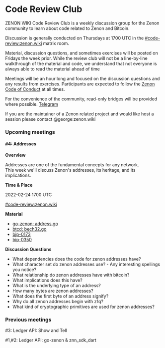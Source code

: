 # Code Review Club

ZENON WIKI Code Review Club is a weekly discussion group for the Zenon community to learn about code related to Zenon and Bitcoin.

Discussion is generally conducted on Thursdays at 1700 UTC in the [#code-review:zenon.wiki](https://matrix.to/#/#code-review:zenon.wiki) matrix room.

Material, discussion questions, and sometimes exercises will be posted on Fridays the week prior. While the review club will not be a line-by-line walkthrough of the material and code, we understand that not everyone is always able to read the material ahead of time

Meetings will be an hour long and focused on the discussion questions and any results from exercises. Participants are expected to follow the [Zenon Code of Conduct](https://zenon.wiki/code-of-conduct.html) at all times.

For the convenience of the community, read-only bridges will be provided where possible. [Telegram](https://t.me/zenon\_wiki\_code\_review\_club)

If you are the maintainer of a Zenon related project and would like host a session please contact @george:zenon.wiki

### Upcoming meetings

#### #4: Addresses

**Overview**

Addresses are one of the fundamental concepts for any network.\
This week we'll discuss Zenon's addresses, its heritage, and its implications.

**Time & Place**

2022-02-24 1700 UTC

[#code-review:zenon.wiki](https://matrix.to/#/#code-review:zenon.wiki)

**Material**

* [go-zenon: address.go](https://github.com/zenon-network/go-zenon/blob/master/common/types/address.go)
* [btcd: bech32.go](https://github.com/btcsuite/btcd/blob/master/btcutil/bech32/bech32.go)
* [bip-0173](https://github.com/bitcoin/bips/blob/master/bip-0173.mediawiki)
* [bip-0350](https://github.com/bitcoin/bips/blob/master/bip-0350.mediawiki)

**Discussion Questions**

* What dependencies does the code for zenon addresses have?
* What character set do zenon addresses use? - Any interesting spellings you notice?
* What relationship do zenon addresses have with bitcoin?
* What implications does this have?
* What is the underlying type of an address?
* How many bytes are zenon addresses?
* What does the first byte of an address signify?
* Why do all zenon addresses begin with z1q?
* What kind of cryptographic primitives are used for zenon addresses?

### Previous meetings

\#3: Ledger API: Show and Tell

\#1,#2: Ledger API: go-zenon & znn\_sdk\_dart
